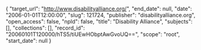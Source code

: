 {
  "target_url": "http://www.disabilityalliance.org/", 
  "end_date": null, 
  "date": "2006-01-01T12:00:00", 
  "slug": 121724, 
  "publisher": "disabilityalliance.org", 
  "open_access": false, 
  "npld": false, 
  "title": "Disability Alliance", 
  "subjects": [], 
  "collections": [], 
  "record_id": "20060101T120000/hTS5/tiUEwHObptAwGvoUQ==", 
  "scope": "root", 
  "start_date": null
}

